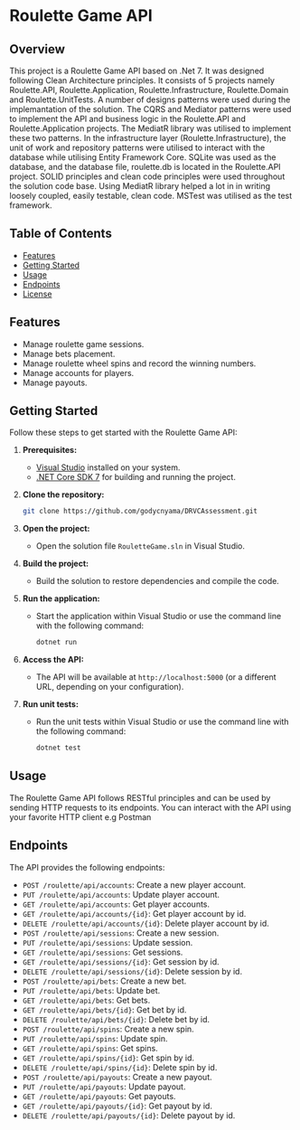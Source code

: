 # Roulette Game API

## Overview

This project is a Roulette Game API based on .Net 7. It was designed following Clean Architecture principles. It consists of 5 projects namely Roulette.API, Roulette.Application, Roulette.Infrastructure, Roulette.Domain and Roulette.UnitTests.
A number of designs patterns were used during the implemantation of the solution. The CQRS and Mediator patterns were used to implement the API and business logic in the Roulette.API and Roulette.Application projects. The MediatR library was utilised to implement these two patterns. In the infrastructure layer (Roulette.Infrastructure), the unit of work and repository patterns were utilised to interact with the database while utilising Entity Framework Core. SQLite was used as the database, and the database file, roulette.db is located in the Roulette.API project. SOLID principles and clean code principles were used throughout the solution code base. Using MediatR library helped a lot in in writing loosely coupled, easily testable, clean code. MSTest was utilised as the test framework.

## Table of Contents

- [Features](#features)
- [Getting Started](#getting-started)
- [Usage](#usage)
- [Endpoints](#endpoints)
- [License](#license)

## Features

- Manage roulette game sessions.
- Manage bets placement.
- Manage roulette wheel spins and record the winning numbers.
- Manage accounts for players.
- Manage payouts. 

## Getting Started

Follow these steps to get started with the Roulette Game API:

1. **Prerequisites:**
   - [Visual Studio](https://visualstudio.microsoft.com/) installed on your system.
   - [.NET Core SDK 7](https://dotnet.microsoft.com/download/dotnet) for building and running the project.

2. **Clone the repository:**
   ```bash
   git clone https://github.com/godycnyama/DRVCAssessment.git
   ```

3. **Open the project:**
   - Open the solution file `RouletteGame.sln` in Visual Studio.

4. **Build the project:**
   - Build the solution to restore dependencies and compile the code.

5. **Run the application:**
   - Start the application within Visual Studio or use the command line with the following command:
     ```bash
     dotnet run
     ```

6. **Access the API:**
   - The API will be available at `http://localhost:5000` (or a different URL, depending on your configuration).

7. **Run unit tests:**
   - Run the unit tests within Visual Studio or use the command line with the following command:
     ```bash
     dotnet test
     ```

## Usage

The Roulette Game API follows RESTful principles and can be used by sending HTTP requests to its endpoints. You can interact with the API using your favorite HTTP client e.g Postman

## Endpoints

The API provides the following endpoints:

- `POST /roulette/api/accounts`: Create a new player account.
- `PUT /roulette/api/accounts`: Update player account.
- `GET /roulette/api/accounts`: Get player accounts.
- `GET /roulette/api/accounts/{id}`: Get player account by id.
- `DELETE /roulette/api/accounts/{id}`: Delete player account by id.
- `POST /roulette/api/sessions`: Create a new session.
- `PUT /roulette/api/sessions`: Update session.
- `GET /roulette/api/sessions`: Get sessions.
- `GET /roulette/api/sessions/{id}`: Get session by id.
- `DELETE /roulette/api/sessions/{id}`: Delete session by id.
- `POST /roulette/api/bets`: Create a new bet.
- `PUT /roulette/api/bets`: Update bet.
- `GET /roulette/api/bets`: Get bets.
- `GET /roulette/api/bets/{id}`: Get bet by id.
- `DELETE /roulette/api/bets/{id}`: Delete bet by id.
- `POST /roulette/api/spins`: Create a new spin.
- `PUT /roulette/api/spins`: Update spin.
- `GET /roulette/api/spins`: Get spins.
- `GET /roulette/api/spins/{id}`: Get spin by id.
- `DELETE /roulette/api/spins/{id}`: Delete spin by id.
- `POST /roulette/api/payouts`: Create a new payout.
- `PUT /roulette/api/payouts`: Update payout.
- `GET /roulette/api/payouts`: Get payouts.
- `GET /roulette/api/payouts/{id}`: Get payout by id.
- `DELETE /roulette/api/payouts/{id}`: Delete payout by id.

